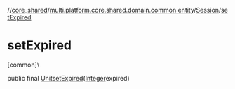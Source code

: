 //[core_shared](../../../index.md)/[multi.platform.core.shared.domain.common.entity](../index.md)/[Session](index.md)/[setExpired](set-expired.md)

# setExpired

[common]\

public final [Unit](https://kotlinlang.org/api/latest/jvm/stdlib/kotlin/-unit/index.html)[setExpired](set-expired.md)([Integer](https://developer.android.com/reference/kotlin/java/lang/Integer.html)expired)
